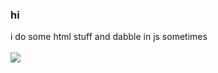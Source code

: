 ### hi 

i do some html stuff and dabble in js sometimes <br> <br>
![](https://cdn.discordapp.com/emojis/689352127700926492.png?v=1)

<!--
**aeprl/aeprl** is a ✨ _special_ ✨ repository because its `README.md` (this file) appears on your GitHub profile.**


